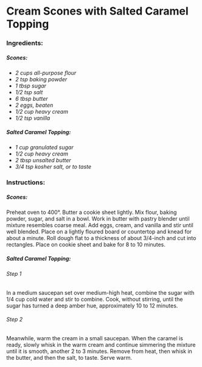 # Cream Scones with Salted Caramel Topping

### Ingredients:
##### Scones:
* *2 cups all-purpose flour*
* *2 tsp baking  powder*
* *1 tbsp sugar*
* *1/2 tsp salt*
* *6 tbsp butter*
* *2 eggs, beaten*
* *1/2 cup heavy cream*
* *1/2 tsp vanilla*

##### Salted Caramel Topping:
* *1 cup granulated sugar*
* *1/2 cup heavy cream*
* *2 tbsp unsalted butter*
* *3/4 tsp kosher salt, or to taste*

### Instructions:
##### Scones:
Preheat oven to 400°. Butter a cookie sheet lightly. Mix flour, baking powder, sugar, and salt in a bowl. Work in butter with pastry blender until mixture resembles coarse meal. Add eggs, cream, and vanilla and stir until well blended. Place on a lightly floured board or countertop and knead for about a minute. Roll dough flat to a thickness of about 3/4-inch and cut into rectangles. Place on cookie sheet and bake for 8 to 10 minutes.

##### Salted Caramel Topping:
###### Step 1
In a medium saucepan set over medium-high heat, combine the sugar with 1/4 cup cold water and stir to combine. Cook, without stirring, until the sugar has turned a deep amber hue, approximately 10 to 12 minutes.
###### Step 2
Meanwhile, warm the cream in a small saucepan. When the caramel is ready, slowly whisk in the warm cream and continue simmering the mixture until it is smooth, another 2 to 3 minutes. Remove from heat, then whisk in the butter, and then the salt, to taste. Serve warm.
